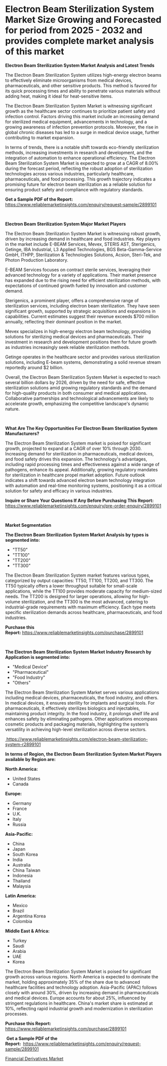 <p><h1>Electron Beam Sterilization System Market Size Growing and Forecasted for period from 2025 - 2032 and provides complete market analysis of this market</h1></p><p><strong>Electron Beam Sterilization System Market Analysis and Latest Trends</strong></p>
<p><p>The Electron Beam Sterilization System utilizes high-energy electron beams to effectively eliminate microorganisms from medical devices, pharmaceuticals, and other sensitive products. This method is favored for its quick processing times and ability to penetrate various materials without adding heat, making it ideal for heat-sensitive items. </p><p>The Electron Beam Sterilization System Market is witnessing significant growth as the healthcare sector continues to prioritize patient safety and infection control. Factors driving this market include an increasing demand for sterilized medical equipment, advancements in technology, and a growing awareness of infection prevention protocols. Moreover, the rise in global chronic diseases has led to a surge in medical device usage, further contributing to market expansion. </p><p>In terms of trends, there is a notable shift towards eco-friendly sterilization methods, increasing investments in research and development, and the integration of automation to enhance operational efficiency. The Electron Beam Sterilization System Market is expected to grow at a CAGR of 8.00% during the forecast period, reflecting the robust adoption of sterilization technologies across various industries, particularly healthcare, pharmaceuticals, and food processing. This growth trajectory indicates a promising future for electron beam sterilization as a reliable solution for ensuring product safety and compliance with regulatory standards.</p></p>
<p><strong>Get a Sample PDF of the Report:&nbsp;</strong> <a href="https://www.reliablemarketinsights.com/enquiry/request-sample/2899101?utm_campaign=3289&utm_medium=2&utm_source=Github&utm_content=ia&utm_term=15032025&utm_id=electron-beam-sterilization-system">https://www.reliablemarketinsights.com/enquiry/request-sample/2899101</a></p>
<p>&nbsp;</p>
<p><strong>Electron Beam Sterilization System Major Market Players</strong></p>
<p><p>The Electron Beam Sterilization System Market is witnessing robust growth, driven by increasing demand in healthcare and food industries. Key players in the market include E-BEAM Services, Mevex, STERIS AST, Sterigenics, Getinge, IBA Industrial, L3 Applied Technologies, BGS Beta-Gamma-Service GmbH, ITHPP, Sterilization & Technologies Solutions, Acsion, Steri-Tek, and Photon Production Laboratory.</p><p>E-BEAM Services focuses on contract sterile services, leveraging their advanced technology for a variety of applications. Their market presence has expanded due to the rising need for efficient sterilization methods, with expectations of continued growth fueled by innovation and customer demand.</p><p>Sterigenics, a prominent player, offers a comprehensive range of sterilization services, including electron beam sterilization. They have seen significant growth, supported by strategic acquisitions and expansions in capabilities. Current estimates suggest their revenue exceeds $700 million annually, reflecting their dominant position in the market.</p><p>Mevex specializes in high-energy electron beam technology, providing solutions for sterilizing medical devices and pharmaceuticals. Their investment in research and development positions them for future growth as industries increasingly seek reliable sterilization methods.</p><p>Getinge operates in the healthcare sector and provides various sterilization solutions, including E-beam systems, demonstrating a solid revenue stream reportedly around $2 billion. </p><p>Overall, the Electron Beam Sterilization System Market is expected to reach several billion dollars by 2026, driven by the need for safe, effective sterilization solutions amid growing regulatory standards and the demand for high-quality products in both consumer and medical applications. Collaborative partnerships and technological advancements are likely to accelerate growth, emphasizing the competitive landscape's dynamic nature.</p></p>
<p>&nbsp;</p>
<p><strong>What Are The Key Opportunities For Electron Beam Sterilization System Manufacturers?</strong></p>
<p><p>The Electron Beam Sterilization System market is poised for significant growth, projected to expand at a CAGR of over 10% through 2030. Increasing demand for sterilization in pharmaceuticals, medical devices, and food safety drives this expansion. The technology's advantages, including rapid processing times and effectiveness against a wide range of pathogens, enhance its appeal. Additionally, growing regulatory mandates for sterilization in healthcare propel market adoption. Future outlook indicates a shift towards advanced electron beam technology integration with automation and real-time monitoring systems, positioning it as a critical solution for safety and efficacy in various industries.</p></p>
<p><strong>Inquire or Share Your Questions If Any Before Purchasing This Report:</strong> <a href="https://www.reliablemarketinsights.com/enquiry/pre-order-enquiry/2899101?utm_campaign=3289&utm_medium=2&utm_source=Github&utm_content=ia&utm_term=15032025&utm_id=electron-beam-sterilization-system">https://www.reliablemarketinsights.com/enquiry/pre-order-enquiry/2899101</a></p>
<p>&nbsp;</p>
<p><strong>Market Segmentation</strong></p>
<p><strong>The Electron Beam Sterilization System Market Analysis by types is segmented into:</strong></p>
<p><ul><li>"TT50"</li><li>"TT100"</li><li>"TT200"</li><li>"TT300"</li></ul></p>
<p><p>The Electron Beam Sterilization System market features various types, categorized by output capacities: TT50, TT100, TT200, and TT300. The TT50 typically offers a lower throughput suitable for small-scale applications, while the TT100 provides moderate capacity for medium-sized needs. The TT200 is designed for larger operations, allowing for high-volume sterilization, and the TT300 is the most advanced, catering to industrial-grade requirements with maximum efficiency. Each type meets specific sterilization demands across healthcare, pharmaceuticals, and food industries.</p></p>
<p><strong>Purchase this Report:&nbsp;</strong><a href="https://www.reliablemarketinsights.com/purchase/2899101?utm_campaign=3289&utm_medium=2&utm_source=Github&utm_content=ia&utm_term=15032025&utm_id=electron-beam-sterilization-system">https://www.reliablemarketinsights.com/purchase/2899101</a></p>
<p>&nbsp;</p>
<p><strong>The Electron Beam Sterilization System Market Industry Research by Application is segmented into:</strong></p>
<p><ul><li>"Medical Device"</li><li>"Pharmaceutical"</li><li>"Food Industry"</li><li>"Others"</li></ul></p>
<p><p>The Electron Beam Sterilization System Market serves various applications including medical devices, pharmaceuticals, the food industry, and others. In medical devices, it ensures sterility for implants and surgical tools. For pharmaceuticals, it effectively sterilizes biologics and injectables, maintaining product integrity. In the food industry, it prolongs shelf life and enhances safety by eliminating pathogens. Other applications encompass cosmetic products and packaging materials, highlighting the system’s versatility in achieving high-level sterilization across diverse sectors.</p></p>
<p><a href="https://www.reliablemarketinsights.com/electron-beam-sterilization-system-r2899101?utm_campaign=3289&utm_medium=2&utm_source=Github&utm_content=ia&utm_term=15032025&utm_id=electron-beam-sterilization-system">&nbsp;https://www.reliablemarketinsights.com/electron-beam-sterilization-system-r2899101</a></p>
<p><strong>In terms of Region, the Electron Beam Sterilization System Market Players available by Region are:</strong></p>
<p>
    <p> <strong> North America: </strong>
        <ul>
            <li>United States</li>
            <li>Canada</li>
        </ul>
        </p> 
    <p> <strong> Europe: </strong>
        <ul>
            <li>Germany</li>
            <li>France</li>
            <li>U.K.</li>
            <li>Italy</li>
            <li>Russia</li>
        </ul>
        </p> 
    <p> <strong> Asia-Pacific: </strong>
        <ul>
            <li>China</li>
            <li>Japan</li>
            <li>South Korea</li>
            <li>India</li>
            <li>Australia</li>
            <li>China Taiwan</li>
            <li>Indonesia</li>
            <li>Thailand</li>
            <li>Malaysia</li>
        </ul>
        </p> 
    <p> <strong> Latin America: </strong>
        <ul>
            <li>Mexico</li>
            <li>Brazil</li>
            <li>Argentina Korea</li>
            <li>Colombia</li>
        </ul>
        </p> 
    <p> <strong> Middle East & Africa: </strong>
        <ul>
            <li>Turkey</li>
            <li>Saudi</li>
            <li>Arabia</li>
            <li>UAE</li>
            <li>Korea</li>
        </ul>
    </p>
    </p>
<p><p>The Electron Beam Sterilization System Market is poised for significant growth across various regions. North America is expected to dominate the market, holding approximately 35% of the share due to advanced healthcare facilities and technology adoption. Asia-Pacific (APAC) follows closely with around 30%, driven by increasing demand in pharmaceuticals and medical devices. Europe accounts for about 25%, influenced by stringent regulations in healthcare. China's market share is estimated at 10%, reflecting rapid industrial growth and modernization in sterilization processes.</p></p>
<p><strong>Purchase this Report: </strong><a href="https://www.reliablemarketinsights.com/purchase/2899101?utm_campaign=3289&utm_medium=2&utm_source=Github&utm_content=ia&utm_term=15032025&utm_id=electron-beam-sterilization-system">https://www.reliablemarketinsights.com/purchase/2899101</a></p>
<p>&nbsp;<strong>Get a Sample PDF of the Report:&nbsp;&nbsp;</strong><a href="https://www.reliablemarketinsights.com/enquiry/request-sample/2899101?utm_campaign=3289&utm_medium=2&utm_source=Github&utm_content=ia&utm_term=15032025&utm_id=electron-beam-sterilization-system">https://www.reliablemarketinsights.com/enquiry/request-sample/2899101</a></p>
<p><strong></strong></p>
<p><p><a href="https://github.com/samesdufloiw/Market-Research-Report-List-1/blob/main/financial-derivatives-market.md?utm_campaign=3289&utm_medium=2&utm_source=Github&utm_content=ia&utm_term=15032025&utm_id=electron-beam-sterilization-system">Financial Derivatives Market</a></p></p>